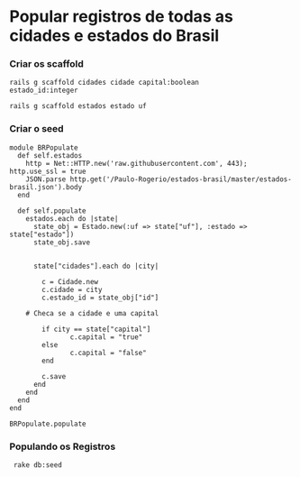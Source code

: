 # Popular registros de todas as cidades e estados do Brasil

<h3> Criar os scaffold </h3>

<code>rails g scaffold cidades cidade capital:boolean estado_id:integer</code>

<code>rails g scaffold estados estado uf</code>

<h3> Criar o seed </h3>

~~~
module BRPopulate
  def self.estados
    http = Net::HTTP.new('raw.githubusercontent.com', 443); http.use_ssl = true
    JSON.parse http.get('/Paulo-Rogerio/estados-brasil/master/estados-brasil.json').body
  end

  def self.populate
    estados.each do |state|
      state_obj = Estado.new(:uf => state["uf"], :estado => state["estado"])
      state_obj.save


      state["cidades"].each do |city|

        c = Cidade.new
        c.cidade = city
        c.estado_id = state_obj["id"]

	# Checa se a cidade e uma capital
	
        if city == state["capital"]
               c.capital = "true"
        else
               c.capital = "false"
        end

        c.save
      end
    end
  end
end

BRPopulate.populate
~~~

<h3>Populando os Registros</h3>

<code> rake db:seed</code>
